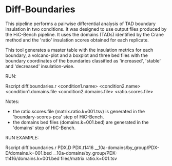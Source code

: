 # Diff-Boundaries

This pipeline performs a pairwise differential analysis of TAD boundary insulation in two conditions. It was designed to use output files produced by the HiC-Bench pipeline. It uses the domains (TADs) identified by the Crane method and the 'ratio' insulation scores obtained for each replicate.

This tool generates a master table with the insulation metrics for each boundary, a volcano-plot and a boxplot and three bed files with the boundary coordinates of the boundaries classified as 'increased', 'stable' and 'decreased' insulation-wise.

RUN:

Rscript diff.boundaries.r <condition1.name> <condition2.name> <condition1.domains.file <condition2.domains.file> <ratio.scores.file>

Notes:
- the ratio.scores.file (matrix.ratio.k=001.tsv) is generated in the 'boundary-scores-pca' step of HiC-Bench.
- the domains bed files (domains.k=001.bed) are generated in the 'domains' step of HiC-Bench.

RUN EXAMPLE:

Rscript diff.boundaries.r PDX.D PDX.t1416 __10a-domains/by_group/PDX-D/domains.k=001.bed __10a-domains/by_group/PDX-t1416/domains.k=001.bed files/matrix.ratio.k=001.tsv
